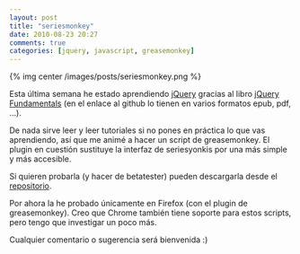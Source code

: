 ```yaml
---
layout: post
title: "seriesmonkey"
date: 2010-08-23 20:27
comments: true
categories: [jquery, javascript, greasemonkey]
---
```


{% img center /images/posts/seriesmonkey.png %}

Esta última semana he estado aprendiendo [jQuery](http://www.jquery.com) gracias al libro [jQuery Fundamentals](http://jqfundamentals.com/book/index.html)
(en el enlace al github lo tienen en varios formatos epub, pdf, …).

De nada sirve leer y leer tutoriales si no pones en práctica lo que vas aprendiendo,
así que me animé a hacer un script de greasemonkey. El plugin en cuestión sustituye la interfaz de seriesyonkis por una más simple y más accesible.

Si quieren probarla (y hacer de betatester) pueden descargarla desde el [repositorio](http://github.com/downloads/axelhzf/seriesyonkisGreasemonkey/seriesyonkisgreasemonkey.user.js).

Por ahora la he probado únicamente en Firefox (con el plugin de greasemonkey).
Creo que Chrome también tiene soporte para estos scripts, pero tengo que investigar un poco más.

Cualquier comentario o sugerencia será bienvenida :)
